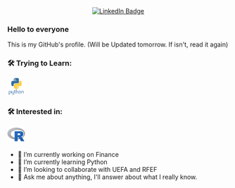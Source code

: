<div id="header" align="center">

  <div id="badges">
    <a href="https://www.linkedin.com/in/josugoiriaoran/">
        <img src="https://img.shields.io/badge/LinkedIn-blue?style=for-the-badge&logo=linkedin&logoColor=white" alt="LinkedIn Badge"/>
      </a>
  </div>
</div>

### Hello to everyone

This is my GitHub's profile.
(Will be Updated tomorrow. If isn't, read it again)

### :hammer_and_wrench: Trying to Learn:
<div>
  <img src="https://github.com/devicons/devicon/blob/master/icons/python/python-original-wordmark.svg" title="Python" alt="Python" width="40" height="40"/>&nbsp
<div>

### :hammer_and_wrench: Interested in:
<div>
  <img src="https://github.com/devicons/devicon/blob/master/icons/r/r-original.svg" title="R" alt="R" width="40" height="40"/>&nbsp  
<div>

</div>


- 🔭 I’m currently working on Finance
- 🌱 I’m currently learning Python
- 👯 I’m looking to collaborate with UEFA and RFEF
- 💬 Ask me about anything, I'll answer about what I really know.
